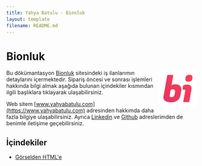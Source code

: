```yaml
---
title: Yahya Batulu - Bionluk
layout: template
filename: README.md
--- 
```


# Bionluk

<img align="right" height="100px" src="bionluk.png">

Bu dökümantasyon [Bionluk](https://bionluk.com/yahyabatulu) sitesindeki iş ilanlarımın detaylarını içermektedir. Sipariş öncesi ve sonrası işlemleri hakkında bilgi almak aşağıda bulunan içindekiler kısmından ilgili başlıklara tıklayarak ulaşabilirsiniz.

Web sitem [www.yahyabatulu.com](https://www.yahyabatulu.com) adresinden hakkımda daha fazla bilgiye ulaşabilirsiniz. Ayrıca [Linkedin](https://www.linkedin.com/in/yahyabatulu/) ve [Github](https://www.github.com/bypikod) adreslerimden de benimle iletişime geçebilirsiniz.

## İçindekiler

- [Görselden HTML'e](PSD-TO-HTML.md)

